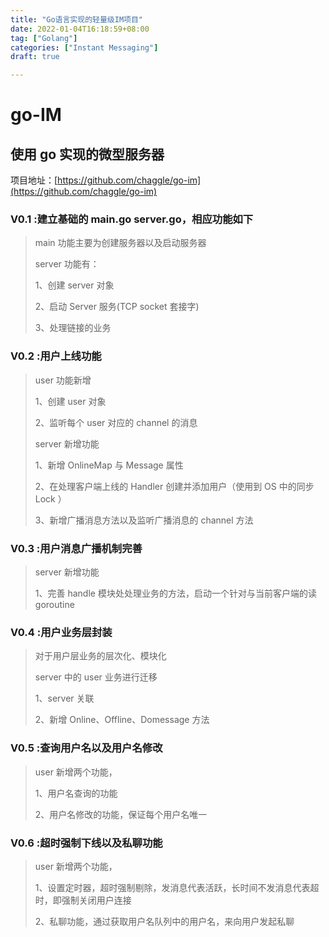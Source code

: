 ```yaml
---
title: "Go语言实现的轻量级IM项目"
date: 2022-01-04T16:18:59+08:00
tag: ["Golang"]
categories: ["Instant Messaging"]
draft: true

---
```


# go-IM

## 使用 go 实现的微型服务器

项目地址：[https://github.com/chaggle/go-im](https://github.com/chaggle/go-im)

### V0.1 :建立基础的 main.go server.go，相应功能如下

> main 功能主要为创建服务器以及启动服务器
>
> server 功能有：
>
> 1、创建 server 对象
>
> 2、启动 Server 服务(TCP socket 套接字)
>
> 3、处理链接的业务

### V0.2 :用户上线功能

> user 功能新增
>
> 1、创建 user 对象
>
> 2、监听每个 user 对应的 channel 的消息
>
> server 新增功能
>
> 1、新增 OnlineMap 与 Message 属性
>
> 2、在处理客户端上线的 Handler 创建并添加用户（使用到 OS 中的同步 Lock ）
>
> 3、新增广播消息方法以及监听广播消息的 channel 方法

### V0.3 :用户消息广播机制完善

> server 新增功能
>
> 1、完善 handle 模块处处理业务的方法，启动一个针对与当前客户端的读 goroutine

### V0.4 :用户业务层封装

> 对于用户层业务的层次化、模块化
>
> server 中的 user 业务进行迁移
>
> 1、server 关联
>
> 2、新增 Online、Offline、Domessage 方法

### V0.5 :查询用户名以及用户名修改

> user 新增两个功能，
>
> 1、用户名查询的功能
>
> 2、用户名修改的功能，保证每个用户名唯一

### V0.6 :超时强制下线以及私聊功能

> user 新增两个功能，
>
> 1、设置定时器，超时强制剔除，发消息代表活跃，长时间不发消息代表超时，即强制关闭用户连接
>
> 2、私聊功能，通过获取用户名队列中的用户名，来向用户发起私聊


